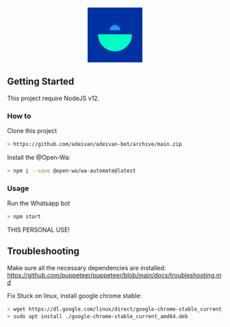 <p align="center">
<img src="https://raw.githubusercontent.com/adeivan/adeivan-bot/main/media/logo.png" width="128" height="128"/>
</p>

## Getting Started

This project require NodeJS v12.

### How to
Clone this project

```bash
> https://github.com/adeivan/adeivan-bot/archive/main.zip
```

Install the @Open-Wa:

```bash
> npm i --save @open-wa/wa-automate@latest
```

### Usage
Run the Whatsapp bot

```bash
> npm start
```

THIS PERSONAL USE!

## Troubleshooting
Make sure all the necessary dependencies are installed: https://github.com/puppeteer/puppeteer/blob/main/docs/troubleshooting.md

Fix Stuck on linux, install google chrome stable: 
```bash
> wget https://dl.google.com/linux/direct/google-chrome-stable_current_amd64.deb
> sudo apt install ./google-chrome-stable_current_amd64.deb
```
